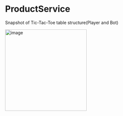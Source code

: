 # ProductService

Snapshot of Tic-Tac-Toe table structure(Player and Bot)

<img width="266" alt="image" src="https://github.com/RLPrasanna/ProductService/assets/39219532/89695c1f-e8f8-4aa8-b2f9-8290d50f89e1">



